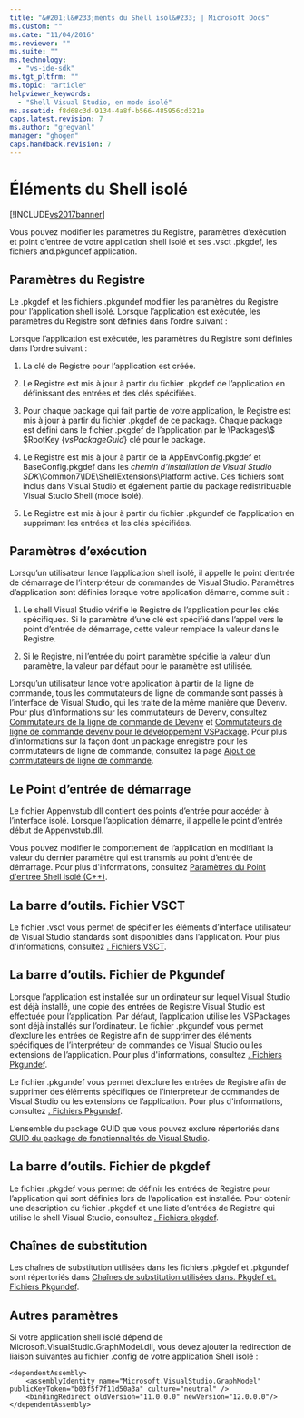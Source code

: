 ```yaml
---
title: "&#201;l&#233;ments du Shell isol&#233; | Microsoft Docs"
ms.custom: ""
ms.date: "11/04/2016"
ms.reviewer: ""
ms.suite: ""
ms.technology: 
  - "vs-ide-sdk"
ms.tgt_pltfrm: ""
ms.topic: "article"
helpviewer_keywords: 
  - "Shell Visual Studio, en mode isolé"
ms.assetid: f8d68c3d-9134-4a8f-b566-485956cd321e
caps.latest.revision: 7
ms.author: "gregvanl"
manager: "ghogen"
caps.handback.revision: 7
---
```

# &#201;l&#233;ments du Shell isol&#233;
[!INCLUDE[vs2017banner](../code-quality/includes/vs2017banner.md)]

Vous pouvez modifier les paramètres du Registre, paramètres d’exécution et point d’entrée de votre application shell isolé et ses .vsct .pkgdef, les fichiers and.pkgundef application.  
  
## Paramètres du Registre  
 Le .pkgdef et les fichiers .pkgundef modifier les paramètres du Registre pour l’application shell isolé. Lorsque l’application est exécutée, les paramètres du Registre sont définies dans l’ordre suivant :  
  
 Lorsque l’application est exécutée, les paramètres du Registre sont définies dans l’ordre suivant :  
  
1.  La clé de Registre pour l’application est créée.  
  
2.  Le Registre est mis à jour à partir du fichier .pkgdef de l’application en définissant des entrées et des clés spécifiées.  
  
3.  Pour chaque package qui fait partie de votre application, le Registre est mis à jour à partir du fichier .pkgdef de ce package. Chaque package est défini dans le fichier .pkgdef de l’application par le \\Packages\\$ $RootKey {*vsPackageGuid*} clé pour le package.  
  
4.  Le Registre est mis à jour à partir de la AppEnvConfig.pkgdef et BaseConfig.pkgdef dans les *chemin d’installation de Visual Studio SDK*\\Common7\\IDE\\ShellExtensions\\Platform active. Ces fichiers sont inclus dans Visual Studio et également partie du package redistribuable Visual Studio Shell \(mode isolé\).  
  
5.  Le Registre est mis à jour à partir du fichier .pkgundef de l’application en supprimant les entrées et les clés spécifiées.  
  
## Paramètres d’exécution  
 Lorsqu’un utilisateur lance l’application shell isolé, il appelle le point d’entrée de démarrage de l’interpréteur de commandes de Visual Studio. Paramètres d’application sont définies lorsque votre application démarre, comme suit :  
  
1.  Le shell Visual Studio vérifie le Registre de l’application pour les clés spécifiques. Si le paramètre d’une clé est spécifié dans l’appel vers le point d’entrée de démarrage, cette valeur remplace la valeur dans le Registre.  
  
2.  Si le Registre, ni l’entrée du point paramètre spécifie la valeur d’un paramètre, la valeur par défaut pour le paramètre est utilisée.  
  
 Lorsqu’un utilisateur lance votre application à partir de la ligne de commande, tous les commutateurs de ligne de commande sont passés à l’interface de Visual Studio, qui les traite de la même manière que Devenv. Pour plus d’informations sur les commutateurs de Devenv, consultez [Commutateurs de la ligne de commande de Devenv](../ide/reference/devenv-command-line-switches.md) et [Commutateurs de ligne de commande devenv pour le développement VSPackage](../extensibility/devenv-command-line-switches-for-vspackage-development.md). Pour plus d’informations sur la façon dont un package enregistre pour les commutateurs de ligne de commande, consultez la page [Ajout de commutateurs de ligne de commande](../extensibility/adding-command-line-switches.md).  
  
## Le Point d’entrée de démarrage  
 Le fichier Appenvstub.dll contient des points d’entrée pour accéder à l’interface isolé. Lorsque l’application démarre, il appelle le point d’entrée début de Appenvstub.dll.  
  
 Vous pouvez modifier le comportement de l’application en modifiant la valeur du dernier paramètre qui est transmis au point d’entrée de démarrage. Pour plus d'informations, consultez [Paramètres du Point d'entrée Shell isolé \(C\+\+\)](../extensibility/isolated-shell-entry-point-parameters-cpp.md).  
  
## La barre d’outils. Fichier VSCT  
 Le fichier .vsct vous permet de spécifier les éléments d’interface utilisateur de Visual Studio standards sont disponibles dans l’application. Pour plus d'informations, consultez [. Fichiers VSCT](../extensibility/modifying-the-isolated-shell-by-using-the-dot-vsct-file.md).  
  
## La barre d’outils. Fichier de Pkgundef  
 Lorsque l’application est installée sur un ordinateur sur lequel Visual Studio est déjà installé, une copie des entrées de Registre Visual Studio est effectuée pour l’application. Par défaut, l’application utilise les VSPackages sont déjà installés sur l’ordinateur. Le fichier .pkgundef vous permet d’exclure les entrées de Registre afin de supprimer des éléments spécifiques de l’interpréteur de commandes de Visual Studio ou les extensions de l’application. Pour plus d'informations, consultez [. Fichiers Pkgundef](../extensibility/modifying-the-isolated-shell-by-using-the-dot-pkgundef-file.md).  
  
 Le fichier .pkgundef vous permet d’exclure les entrées de Registre afin de supprimer des éléments spécifiques de l’interpréteur de commandes de Visual Studio ou les extensions de l’application. Pour plus d'informations, consultez [. Fichiers Pkgundef](../extensibility/modifying-the-isolated-shell-by-using-the-dot-pkgundef-file.md).  
  
 L’ensemble du package GUID que vous pouvez exclure répertoriés dans [GUID du package de fonctionnalités de Visual Studio](../extensibility/package-guids-of-visual-studio-features.md).  
  
## La barre d’outils. Fichier de pkgdef  
 Le fichier .pkgdef vous permet de définir les entrées de Registre pour l’application qui sont définies lors de l’application est installée. Pour obtenir une description du fichier .pkgdef et une liste d’entrées de Registre qui utilise le shell Visual Studio, consultez [. Fichiers pkgdef](../extensibility/modifying-the-isolated-shell-by-using-the-dot-pkgdef-file.md).  
  
## Chaînes de substitution  
 Les chaînes de substitution utilisées dans les fichiers .pkgdef et .pkgundef sont répertoriés dans [Chaînes de substitution utilisées dans. Pkgdef et. Fichiers Pkgundef](../extensibility/substitution-strings-used-in-dot-pkgdef-and-dot-pkgundef-files.md).  
  
## Autres paramètres  
 Si votre application shell isolé dépend de Microsoft.VisualStudio.GraphModel.dll, vous devez ajouter la redirection de liaison suivantes au fichier .config de votre application Shell isolé :  
  
```  
<dependentAssembly>  
    <assemblyIdentity name="Microsoft.VisualStudio.GraphModel" publicKeyToken="b03f5f7f11d50a3a" culture="neutral" />  
    <bindingRedirect oldVersion="11.0.0.0" newVersion="12.0.0.0"/>  
</dependentAssembly>  
  
```